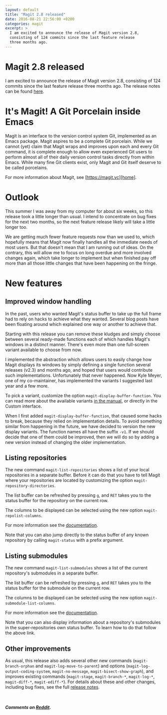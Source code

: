 ```yaml
---
layout: default
title: "Magit 2.8 released"
date: 2016-08-21 22:56:00 +0200
categories: magit
excerpt: >
  I am excited to announce the release of Magit version 2.8,
  consisting of 124 commits since the last feature release
  three months ago.
---
```


# Magit 2.8 released

I am excited to announce the release of Magit version 2.8, consisting
of 124 commits since the last feature release three months ago.  The
release notes can be found [here][relnotes].

# It's Magit!  A Git Porcelain inside Emacs

Magit is an interface to the version control system Git, implemented
as an Emacs package.  Magit aspires to be a complete Git porcelain.
While we cannot (yet) claim that Magit wraps and improves upon each
and every Git command, it is complete enough to allow even experienced
Git users to perform almost all of their daily version control tasks
directly from within Emacs.  While many fine Git clients exist, only
Magit and Git itself deserve to be called porcelains.

For more information about Magit, see [https://magit.vc][home].

# Outlook

This summer I was away from my computer for about six weeks, so this
release took a little longer than usual.  I intend to concentrate on
bug fixes for the next two months, so the next feature release likely
will take a little longer too.

We are getting much fewer feature requests now than we used to, which
hopefully means that Magit now finally handles all the immediate needs
of most users.  But that doesn't mean that I am running out of ideas.
On the contrary, this will allow me to focus on long overdue and more
involved changes again, which take longer to implement but when
finished pay off more than all those little changes that have been
happening on the fringe.

# New features

## Improved window handling

In the past, users who wanted Magit's status buffer to take up the
full frame had to rely on hacks to achieve what they wanted.  Several
blog posts have been floating around which explained one way or
another to achieve that.

Starting with this release you can remove these kludges and simply
choose between several ready-made functions each of which handles
Magit's windows in a distinct manner.  There's even more than one
full-screen variant available to choose from now.

I implemented the abstraction which allows users to easily change how
Magit displays its windows by simply defining a single function
several releases (v2.3) and months ago, and hoped that users would
contribute such implementations.  Unfortunately that never happened.
Now Kyle Meyer, one of my co-maintainer, has implemented the variants
I suggested last year and a few more.

To pick a variant, customize the option `magit-display-buffer-function`.
You can read more about the available variants [in the manual][display],
or directly in the Custom interface.

When I first added `magit-display-buffer-function`, that caused some
hacks to break, because they relied on implementation details.  To
avoid something similar from happening in the future, we have decided
to version the new display variants.  The function names all have the
suffix `-v1`.  If we should decide that one of them could be improved,
then we will do so by adding a new version instead of changing the
older implementation.

## Listing repositories

The new command `magit-list-repositories` shows a list of your local
repositories in a separate buffer.  Before it can do that you have to
tell Magit where your repositories are located by customizing the
option `magit-repository-directories`.

The list buffer can be refreshed by pressing `g`, and `RET` takes you
to the status buffer for the repository on the current row.

The columns to be displayed can be selected using the new option
`magit-repolist-columns`.

For more information see the [documentation][repolist].

Note that you can also jump directly to the status buffer of any known
repository by calling `magit-status` with a prefix argument.

## Listing submodules

The new command `magit-list-submodules` shows a list of the current
repository's submodules in a separate buffer.

The list buffer can be refreshed by pressing `g`, and `RET` takes you
to the status buffer for the submodule on the current row.

The columns to be displayed can be selected using the new option
`magit-submodule-list-columns`.

For more information see the [documentation][modlist].

Note that you can also display information about a repository's
submodules in the super-repositories own status buffer.  To learn how
to do that follow the above link.

## Other improvements

As usual, this release also adds several other new commands
(`magit-branch-orphan` and `magit-log-move-to-parent`) and options
(`magit-log-output-coding-system`, `magit-no-message`,
`magit-bisect-show-graph`), and improves existing commands
(`magit-stage`, `magit-branch-*`, `magit-log-*`, `magit-diff-*`,
`magit-ediff-*`).  For details about these and other changes,
including bug fixes, see the full [release notes][relnotes].

<br/><br/>***Comments on [Reddit](https://www.reddit.com/r/emacs/comments/4yx3gg/magit_v28_released/).***

[home]:     https://magit.vc
[relnotes]: https://raw.githubusercontent.com/magit/magit/master/Documentation/RelNotes/2.8.0.txt
[display]:  https://magit.vc/manual/magit/Switching-Buffers.html
[repolist]: https://magit.vc/manual/magit/Repository-list.html
[modlist]:  https://magit.vc/manual/magit/Listing-submodules.html
